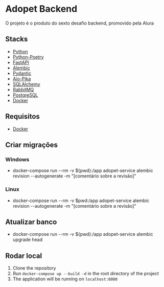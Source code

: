 # Adopet Backend

O projeto é o produto do sexto desafio backend, promovido pela Alura

## Stacks

- [Python](https://go.dev)
- [Python-Poetry](https://python-poetry.org/docs/repositories/)
- [FastAPI](https://fastapi.tiangolo.com/)
- [Alembic](https://alembic.sqlalchemy.org/en/latest/)
- [Pydantic](https://docs.pydantic.dev/)
- [Aio-Pika](https://aio-pika.readthedocs.io/en/latest/)
- [SQLAlchemy ](https://www.sqlalchemy.org/)
- [RabbitMQ](https://www.rabbitmq.com/)
- [PostgreSQL](https://www.postgresql.org/)
- [Docker](https://www.docker.com/)

## Requisitos

- [Docker](https://www.docker.com/)

## Criar migrações

### Windows

* docker-compose run --rm -v ${pwd}:/app adopet-service alembic revision --autogenerate -m "[comentário sobre a revisão]"

### Linux

* docker-compose run --rm -v $pwd:/app adopet-service alembic revision --autogenerate -m "[comentário sobre a revisão]"

## Atualizar banco
* docker-compose run --rm -v ${pwd}:/app adopet-service alembic upgrade head

## Rodar local

1. Clone the repository
2. Run `docker-compose up --build -d` in the root directory of the project
3. The application will be running on `localhost:8080`